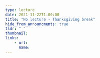 ```yaml
---
type: lecture
date: 2021-11-22T1:00:00
title: "No lecture - Thanksgiving break"
hide_from_announcments: true
tldr: " "
thumbnail: 
links: 
    - url: 
      name: 
---
```



